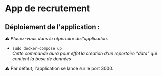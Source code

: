 # App de recrutement

## Déploiement de l'application :
⚠️ *Placez-vous dans le répertoire de l'application.*
- ```sudo docker-compose up```\
*Cette commande aura pour effet la création d'un répertoire "data" qui contient la base de données*

⚠️ Par défaut, l'application se lance sur le port 3000.